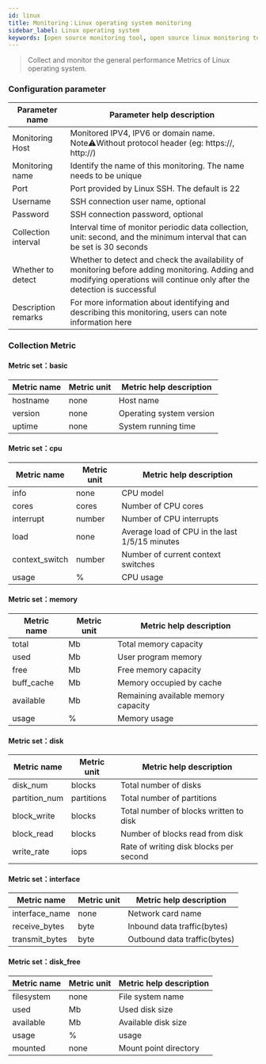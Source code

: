```yaml
---
id: linux  
title: Monitoring：Linux operating system monitoring       
sidebar_label: Linux operating system       
keywords: [open source monitoring tool, open source linux monitoring tool, monitoring linux metrics]
---
```


> Collect and monitor the general performance Metrics of Linux operating system.

### Configuration parameter

|   Parameter name    |                                                                        Parameter help description                                                                         |
|---------------------|---------------------------------------------------------------------------------------------------------------------------------------------------------------------------|
| Monitoring Host     | Monitored IPV4, IPV6 or domain name. Note⚠️Without protocol header (eg: https://, http://)                                                                                |
| Monitoring name     | Identify the name of this monitoring. The name needs to be unique                                                                                                         |
| Port                | Port provided by Linux SSH. The default is 22                                                                                                                             |
| Username            | SSH connection user name, optional                                                                                                                                        |
| Password            | SSH connection password, optional                                                                                                                                         |
| Collection interval | Interval time of monitor periodic data collection, unit: second, and the minimum interval that can be set is 30 seconds                                                   |
| Whether to detect   | Whether to detect and check the availability of monitoring before adding monitoring. Adding and modifying operations will continue only after the detection is successful |
| Description remarks | For more information about identifying and describing this monitoring, users can note information here                                                                    |

### Collection Metric

#### Metric set：basic

| Metric name | Metric unit | Metric help description  |
|-------------|-------------|--------------------------|
| hostname    | none        | Host name                |
| version     | none        | Operating system version |
| uptime      | none        | System running time      |

#### Metric set：cpu

|  Metric name   | Metric unit |            Metric help description             |
|----------------|-------------|------------------------------------------------|
| info           | none        | CPU model                                      |
| cores          | cores       | Number of CPU cores                            |
| interrupt      | number      | Number of CPU interrupts                       |
| load           | none        | Average load of CPU in the last 1/5/15 minutes |
| context_switch | number      | Number of current context switches             |
| usage          | %           | CPU usage                                      |

#### Metric set：memory

| Metric name | Metric unit |       Metric help description       |
|-------------|-------------|-------------------------------------|
| total       | Mb          | Total memory capacity               |
| used        | Mb          | User program memory                 |
| free        | Mb          | Free memory capacity                |
| buff_cache  | Mb          | Memory occupied by cache            |
| available   | Mb          | Remaining available memory capacity |
| usage       | %           | Memory usage                        |

#### Metric set：disk

|  Metric name  | Metric unit |        Metric help description         |
|---------------|-------------|----------------------------------------|
| disk_num      | blocks      | Total number of disks                  |
| partition_num | partitions  | Total number of partitions             |
| block_write   | blocks      | Total number of blocks written to disk |
| block_read    | blocks      | Number of blocks read from disk        |
| write_rate    | iops        | Rate of writing disk blocks per second |

#### Metric set：interface

|  Metric name   | Metric unit |   Metric help description    |
|----------------|-------------|------------------------------|
| interface_name | none        | Network card name            |
| receive_bytes  | byte        | Inbound data traffic(bytes)  |
| transmit_bytes | byte        | Outbound data traffic(bytes) |

#### Metric set：disk_free

| Metric name | Metric unit | Metric help description |
|-------------|-------------|-------------------------|
| filesystem  | none        | File system name        |
| used        | Mb          | Used disk size          |
| available   | Mb          | Available disk size     |
| usage       | %           | usage                   |
| mounted     | none        | Mount point directory   |

